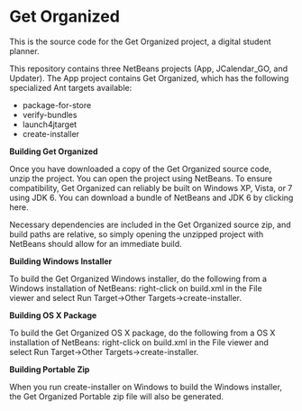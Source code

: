 Get Organized
=============

This is the source code for the Get Organized project, a digital student planner.

This repository contains three NetBeans projects (App, JCalendar_GO, and Updater). The App project contains Get Organized, which has the following specialized Ant targets available:
* package-for-store
* verify-bundles
* launch4jtarget
* create-installer

**Building Get Organized**

Once you have downloaded a copy of the Get Organized source code, unzip the project. You can open the project using NetBeans. To ensure compatibility, Get Organized can reliably be built on Windows XP, Vista, or 7 using JDK 6. You can download a bundle of NetBeans and JDK 6 by clicking here.

Necessary dependencies are included in the Get Organized source zip, and build paths are relative, so simply opening the unzipped project with NetBeans should allow for an immediate build.

**Building Windows Installer**

To build the Get Organized Windows installer, do the following from a Windows installation of NetBeans: right-click on build.xml in the File viewer and select Run Target->Other Targets->create-installer.

**Building OS X Package**

To build the Get Organized OS X package, do the following from a OS X installation of NetBeans: right-click on build.xml in the File viewer and select Run Target->Other Targets->create-installer.

**Building Portable Zip**

When you run create-installer on Windows to build the Windows installer, the Get Organized Portable zip file will also be generated.
